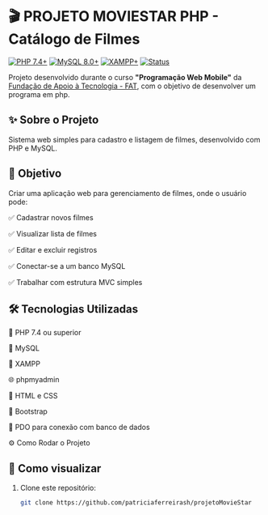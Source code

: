 # 🎬 PROJETO MOVIESTAR PHP - Catálogo de Filmes

[![PHP 7.4+](https://img.shields.io/badge/PHP-7.4%2B-007bff?style=for-the-badge&logo=php&logoColor=white)](https://www.php.net/releases/7_4_0.php)
[![MySQL 8.0+](https://img.shields.io/badge/MySQL-8.0%2B-orange?style=for-the-badge&logo=mysql&logoColor=white)](https://dev.mysql.com/)
[![XAMPP+](https://img.shields.io/badge/XAMPP-Required-red?style=for-the-badge&logo=apache&logoColor=white)](https://www.apachefriends.org/index.html)
[![Status](https://img.shields.io/badge/STATUS-EM%20DESENVOLVIMENTO-yellow?style=for-the-badge)](#)



Projeto desenvolvido durante o curso **"Programação Web Mobile"** da [Fundação de Apoio à Tecnologia - FAT](https://fundacaofat.org.br/), com o objetivo de desenvolver um programa em php.


## ✨ Sobre o Projeto

Sistema web simples para cadastro e listagem de filmes, desenvolvido com PHP e MySQL. 

## 🎯 Objetivo
Criar uma aplicação web para gerenciamento de filmes, onde o usuário pode:

✅ Cadastrar novos filmes 

✅ Visualizar lista de filmes

✅ Editar e excluir registros

✅ Conectar-se a um banco MySQL

✅ Trabalhar com estrutura MVC simples


## 🛠 Tecnologias Utilizadas
🐘 PHP 7.4 ou superior

🐬 MySQL

🎨 XAMPP

🌐 phpmyadmin

🔹 HTML e CSS

🎯 Bootstrap

🔀 PDO para conexão com banco de dados

⚙️ Como Rodar o Projeto

## 🚀 Como visualizar

1. Clone este repositório:
   ```bash
   git clone https://github.com/patriciaferreirash/projetoMovieStar
